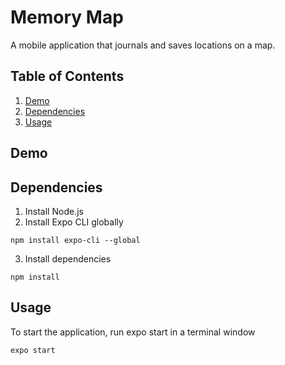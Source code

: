 # Memory Map
A mobile application that journals and saves locations on a map.

## Table of Contents

1. [Demo](#Demo)
2. [Dependencies](#Dependencies)
3. [Usage](#Usage)


## Demo


## Dependencies

1. Install Node.js
2. Install Expo CLI globally

```
npm install expo-cli --global
```

3. Install dependencies

```
npm install
```

## Usage

To start the application, run expo start in a terminal window

```
expo start
```
